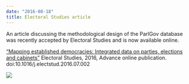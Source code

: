 ```yaml
---
date: "2016-08-18"
title: Electoral Studies article
---
```


An article discussing the methodological design of the ParlGov database was recently accepted by Electoral Studies and is now available online.

[“Mapping established democracies: Integrated data on parties, elections and cabinets”](http://dx.doi.org/10.1016/j.electstud.2016.07.002)
Electoral Studies, 2016, Advance online publication. doi:10.1016/j.electstud.2016.07.002

![](/images/parliament-sweden.jpg)
